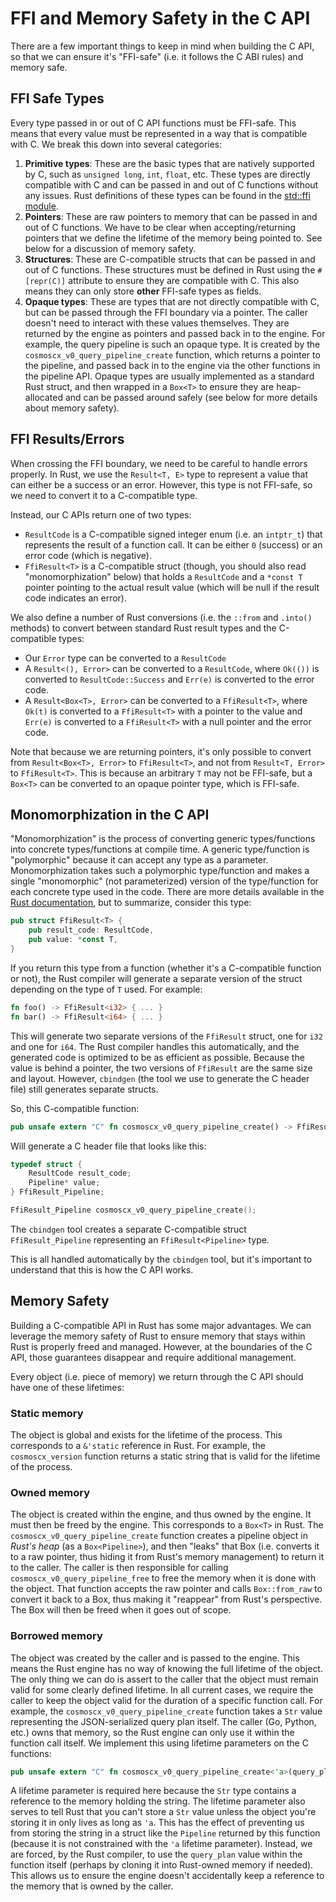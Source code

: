 # FFI and Memory Safety in the C API

There are a few important things to keep in mind when building the C API, so that we can ensure it's "FFI-safe" (i.e. it follows the C ABI rules) and memory safe.

## FFI Safe Types

Every type passed in or out of C API functions must be FFI-safe.
This means that every value must be represented in a way that is compatible with C.
We break this down into several categories:

1. **Primitive types**: These are the basic types that are natively supported by C, such as `unsigned long`, `int`, `float`, etc.
   These types are directly compatible with C and can be passed in and out of C functions without any issues.
   Rust definitions of these types can be found in the [std::ffi module](https://doc.rust-lang.org/stable/std/ffi/index.html).
2. **Pointers**: These are raw pointers to memory that can be passed in and out of C functions.
   We have to be clear when accepting/returning pointers that we define the lifetime of the memory being pointed to.
   See below for a discussion of memory safety.
3. **Structures**: These are C-compatible structs that can be passed in and out of C functions.
   These structures must be defined in Rust using the `#[repr(C)]` attribute to ensure they are compatible with C.
   This also means they can only store **other** FFI-safe types as fields.
4. **Opaque types**: These are types that are not directly compatible with C, but can be passed through the FFI boundary via a pointer.
   The caller doesn't need to interact with these values themselves.
   They are returned by the engine as pointers and passed back in to the engine.
   For example, the query pipeline is such an opaque type.
   It is created by the `cosmoscx_v0_query_pipeline_create` function, which returns a pointer to the pipeline, and passed back in to the engine via the other functions in the pipeline API.
   Opaque types are usually implemented as a standard Rust struct, and then wrapped in a `Box<T>` to ensure they are heap-allocated and can be passed around safely (see below for more details about memory safety).

## FFI Results/Errors

When crossing the FFI boundary, we need to be careful to handle errors properly.
In Rust, we use the `Result<T, E>` type to represent a value that can either be a success or an error.
However, this type is not FFI-safe, so we need to convert it to a C-compatible type.

Instead, our C APIs return one of two types:

* `ResultCode` is a C-compatible signed integer enum (i.e. an `intptr_t`) that represents the result of a function call.
  It can be either `0` (success) or an error code (which is negative).
* `FfiResult<T>` is a C-compatible struct (though, you should also read "monomorphization" below) that holds a `ResultCode` and a `*const T` pointer pointing to the actual result value (which will be null if the result code indicates an error).

We also define a number of Rust conversions (i.e. the `::from` and `.into()` methods) to convert between standard Rust result types and the C-compatible types:

* Our `Error` type can be converted to a `ResultCode`
* A `Result<(), Error>` can be converted to a `ResultCode`, where `Ok(())` is converted to `ResultCode::Success` and `Err(e)` is converted to the error code.
* A `Result<Box<T>, Error>` can be converted to a `FfiResult<T>`, where `Ok(t)` is converted to a `FfiResult<T>` with a pointer to the value and `Err(e)` is converted to a `FfiResult<T>` with a null pointer and the error code.

Note that because we are returning pointers, it's only possible to convert from `Result<Box<T>, Error>` to `FfiResult<T>`, and not from `Result<T, Error>` to `FfiResult<T>`.
This is because an arbitrary `T` may not be FFI-safe, but a `Box<T>` can be converted to an opaque pointer type, which is FFI-safe.

## Monomorphization in the C API

"Monomorphization" is the process of converting generic types/functions into concrete types/functions at compile time.
A generic type/function is "polymorphic" because it can accept any type as a parameter.
Monomorphization takes such a polymorphic type/function and makes a single "monomorphic" (not parameterized) version of the type/function for each concrete type used in the code.
There are more details available in the [Rust documentation](https://doc.rust-lang.org/book/ch10-01-syntax.html#performance-of-code-using-generics), but to summarize, consider this type:

```rust
pub struct FfiResult<T> {
    pub result_code: ResultCode,
    pub value: *const T,
}
```

If you return this type from a function (whether it's a C-compatible function or not), the Rust compiler will generate a separate version of the struct depending on the type of `T` used.
For example:

```rust
fn foo() -> FfiResult<i32> { ... }
fn bar() -> FfiResult<i64> { ... }
```

This will generate two separate versions of the `FfiResult` struct, one for `i32` and one for `i64`.
The Rust compiler handles this automatically, and the generated code is optimized to be as efficient as possible.
Because the value is behind a pointer, the two versions of `FfiResult` are the same size and layout.
However, `cbindgen` (the tool we use to generate the C header file) still generates separate structs.

So, this C-compatible function:

```rust
pub unsafe extern "C" fn cosmoscx_v0_query_pipeline_create() -> FfiResult<Pipeline>;
```
Will generate a C header file that looks like this:

```c
typedef struct {
    ResultCode result_code;
    Pipeline* value;
} FfiResult_Pipeline;

FfiResult_Pipeline cosmoscx_v0_query_pipeline_create();
```

The `cbindgen` tool creates a separate C-compatible struct `FfiResult_Pipeline` representing an `FfiResult<Pipeline>` type.

This is all handled automatically by the `cbindgen` tool, but it's important to understand that this is how the C API works.

## Memory Safety

Building a C-compatible API in Rust has some major advantages.
We can leverage the memory safety of Rust to ensure memory that stays within Rust is properly freed and managed.
However, at the boundaries of the C API, those guarantees disappear and require additional management.

Every object (i.e. piece of memory) we return through the C API should have one of these lifetimes:

### Static memory

The object is global and exists for the lifetime of the process.
This corresponds to a `&'static` reference in Rust.
For example, the `cosmoscx_version` function returns a static string that is valid for the lifetime of the process.

### Owned memory

The object is created within the engine, and thus owned by the engine.
It must then be freed by the engine.
This corresponds to a `Box<T>` in Rust.
The `cosmoscx_v0_query_pipeline_create` function creates a pipeline object in _Rust's heap_ (as a `Box<Pipeline>`), and then "leaks" that Box (i.e. converts it to a raw pointer, thus hiding it from Rust's memory management) to return it to the caller.
The caller is then responsible for calling `cosmoscx_v0_query_pipeline_free` to free the memory when it is done with the object.
That function accepts the raw pointer and calls `Box::from_raw` to convert it back to a Box, thus making it "reappear" from Rust's perspective. The Box will then be freed when it goes out of scope.

### Borrowed memory

The object was created by the caller and is passed to the engine.
This means the Rust engine has no way of knowing the full lifetime of the object.
The only thing we can do is assert to the caller that the object must remain valid for some clearly defined lifetime.
In all current cases, we require the caller to keep the object valid for the duration of a specific function call.
For example, the `cosmoscx_v0_query_pipeline_create` function takes a `Str` value representing the JSON-serialized query plan itself.
The caller (Go, Python, etc.) owns that memory, so the Rust engine can only use it within the function call itself.
We implement this using lifetime parameters on the C functions:

```rust
pub unsafe extern "C" fn cosmoscx_v0_query_pipeline_create<'a>(query_plan: Str<'a>, ...) -> Pipeline;
```

A lifetime parameter is required here because the `Str` type contains a reference to the memory holding the string.
The lifetime parameter also serves to tell Rust that you can't store a `Str` value unless the object you're storing it in only lives as long as `'a`.
This has the effect of preventing us from storing the string in a struct like the `Pipeline` returned by this function (because it is not constrained with the `'a` lifetime parameter).
Instead, we are forced, by the Rust compiler, to use the `query_plan` value within the function itself (perhaps by cloning it into Rust-owned memory if needed).
This allows us to ensure the engine doesn't accidentally keep a reference to the memory that is owned by the caller.